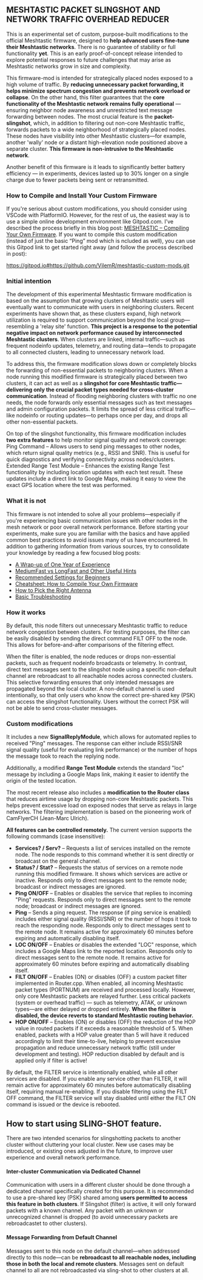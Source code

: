 ## MESHTASTIC PACKET SLINGSHOT AND NETWORK TRAFFIC OVERHEAD REDUCER

This is an experimental set of custom, purpose-built modifications to the official Meshtastic firmware, designed to **help advanced users fine-tune their Meshtastic networks**. There is no guarantee of stability or full functionality **yet**. This is an early proof-of-concept release intended to explore potential responses to future challenges that may arise as Meshtastic networks grow in size and complexity.

This firmware-mod is intended for strategically placed nodes exposed to a high volume of traffic. By **reducing unnecessary packet forwarding, it helps minimize spectrum congestion and prevents network overload or collapse**. On the other hand, this filter guarantees that the **core functionality of the Meshtastic network remains fully operational** — ensuring neighbor node awareness and unrestricted text message forwarding between nodes. The most crucial feature is the **packet-slingshot**, which, in addition to filtering out non-core Meshtastic traffic, forwards packets to a wide neighborhood of strategically placed nodes. These nodes have visibility into other Meshtastic clusters—for example, another 'wally' node or a distant high-elevation node positioned above a separate cluster. **This firmware is non-intrusive to the Meshtastic network**. 

Another benefit of this firmware is it leads to significantly better battery efficiency — in experiments, devices lasted up to 30% longer on a single charge due to fewer packets being sent or retransmitted.

### How to Compile and Install Your Custom Firmware
If you're serious about custom modifications, you should consider using VSCode with PlatformIO. However, for the rest of us, the easiest way is to use a simple online development environment like Gitpod.com. I’ve described the process briefly in this blog post:
[MESHTASTIC – Compiling Your Own Firmware](https://meshtastic--czbrno-blogspot-com.translate.goog/2025/02/meshtastic-kompilace-vlastniho-firmware.html?_x_tr_sl=cs&_x_tr_tl=en&_x_tr_hl=cs&_x_tr_pto=wapp). If you want to compile this custom modification (instead of just the basic “Ping” mod which is ncluded as well), you can use this Gitpod link to get started right away (and follow the process described in post):

https://gitpod.io#https://github.com/VilemR/meshtastic-custom-mods.git

### Initial intention
The development of this experimental Meshtastic firmware modification is based on the assumption that growing clusters of Meshtastic users will eventually want to communicate with users in neighboring clusters. Recent experiments have shown that, as these clusters expand, high network utilization is required to support communication beyond the local group—resembling a 'relay site' function. **This project is a response to the potential negative impact on network performance caused by interconnected Meshtastic clusters**. When clusters are linked, internal traffic—such as frequent nodeinfo updates, telemetry, and routing data—tends to propagate to all connected clusters, leading to unnecessary network load.

To address this, the firmware modification slows down or completely blocks the forwarding of non-essential packets to neighboring clusters. When a node running this modified firmware is strategically placed between two clusters, it can act as well as a **slingshot for core Meshtastic traffic—delivering only the crucial packet types needed for cross-cluster communication**. Instead of flooding neighboring clusters with traffic no one needs, the node forwards only essential messages such as text messages and admin configuration packets. It limits the spread of less critical traffic—like nodeinfo or routing updates—to perhaps once per day, and drops all other non-essential packets.

On top of the slingshot functionality, this firmware modification includes **two extra features** to help monitor signal quality and network coverage: Ping Command – Allows users to send ping messages to other nodes, which return signal quality metrics (e.g., RSSI and SNR). This is useful for quick diagnostics and verifying connectivity across nodes/clusters. Extended Range Test Module – Enhances the existing Range Test functionality by including location updates with each test result. These updates include a direct link to Google Maps, making it easy to view the exact GPS location where the test was performed.

### What it is not
This firmware is not intended to solve all your problems—especially if you're experiencing basic communication issues with other nodes in the mesh network or poor overall network performance. Before starting your experiments, make sure you are familiar with the basics and have applied common best practices to avoid issues many of us have encountered. In addition to gathering information from various sources, try to consolidate your knowledge by reading a few focused blog posts:

- [A Wrap-up of One Year of Experience](https://meshtastic--czbrno-blogspot-com.translate.goog/2025/01/kapitola-1-po-jednom-roce.html?_x_tr_sl=cs&_x_tr_tl=en&_x_tr_hl=cs&_x_tr_pto=wapp)
- [MediumFast vs LongFast and Other Useful Hints](https://meshtastic--czbrno-blogspot-com.translate.goog/2025/01/meshtastic-moznost-soucasne-existence.html?_x_tr_sl=cs&_x_tr_tl=en&_x_tr_hl=cs&_x_tr_pto=wapp)
- [Recommended Settings for Beginners](https://meshtastic--czbrno-blogspot-com.translate.goog/2025/01/meshtastic-manifest-draft.html?_x_tr_sl=cs&_x_tr_tl=en&_x_tr_hl=cs&_x_tr_pto=wapp)
- [Cheatsheet: How to Compile Your Own Firmware](https://meshtastic--czbrno-blogspot-com.translate.goog/2025/02/meshtastic-kompilace-vlastniho-firmware.html?_x_tr_sl=cs&_x_tr_tl=en&_x_tr_hl=cs&_x_tr_pto=wapp)
- [How to Pick the Right Antenna](https://meshtastic--czbrno-blogspot-com.translate.goog/2025/02/meshtastic-ja-vybrat-antenu.html?_x_tr_sl=cs&_x_tr_tl=en&_x_tr_hl=cs&_x_tr_pto=wapp)
- [Basic Troubleshooting](https://meshtastic--czbrno-blogspot-com.translate.goog/2025/02/meshtastic-zakladni-troubleshooting.html?_x_tr_sl=cs&_x_tr_tl=en&_x_tr_hl=cs&_x_tr_pto=wapp)

### How it works
By default, this node filters out unnecessary Meshtastic traffic to reduce network congestion between clusters. For testing purposes, the filter can be easily disabled by sending the direct command FILT OFF to the node. This allows for before-and-after comparisons of the filtering effect.

When the filter is enabled, the node reduces or drops non-essential packets, such as frequent nodeinfo broadcasts or telemetry. In contrast, direct text messages sent to the slingshot node using a specific non-default channel are rebroadcast to all reachable nodes across connected clusters. This selective forwarding ensures that only intended messages are propagated beyond the local cluster. A non-default channel is used intentionally, so that only users who know the correct pre-shared key (PSK) can access the slingshot functionality. Users without the correct PSK will not be able to send cross-cluster messages.

### Custom modifications
It includes a new **SignalReplyModule**, which allows for automated replies to received "Ping" messages. The response can either include RSSI/SNR signal quality (useful for evaluating link performance) or the number of hops the message took to reach the replying node.

Additionally, a modified **Range Test Module** extends the standard "loc" message by including a Google Maps link, making it easier to identify the origin of the tested location.

The most recent release also includes a **modification to the Router class** that reduces airtime usage by dropping non-core Meshtastic packets. This helps prevent excessive load on exposed nodes that serve as relays in large networks. The filtering implementation is based on the pioneering work of CamFlyerCH (Jean-Marc Ulrich). 

**All features can be controlled remotely.** The current version supports the following commands (case insensitive):

 - **Services? / Serv?** – Requests a list of services installed on the remote node. The node responds to this command whether it is sent directly or broadcast on the general channel.
 - **Status? / Stat?** – Requests the status of services on a remote node running this modified firmware. It shows which services are active or inactive. Responds only to direct messages sent to the remote node; broadcast or indirect messages are ignored.
 - **Ping ON/OFF** – Enables or disables the service that replies to incoming "Ping" requests. Responds only to direct messages sent to the remote node; broadcast or indirect messages are ignored.
 - **Ping** – Sends a ping request. The response (if ping service is enabled) includes either signal quality (RSSI/SNR) or the number of hops it took to reach the responding node. Responds only to direct messages sent to the remote node. It remains active for approximately 60 minutes before expiring and automatically disabling itself.
 - **LOC ON/OFF** – Enables or disables the extended "LOC" response, which includes a Google Maps link to the reported location. Responds only to direct messages sent to the remote node. It remains active for approximately 60 minutes before expiring and automatically disabling itself.
 - **FILT ON/OFF** – Enables (ON) or disables (OFF) a custom packet filter implemented in Router.cpp. When enabled, all incoming Meshtastic packet types (PORTNUM) are received and processed locally. However, only core Meshtastic packets are relayed further. Less critical packets (system or overhead traffic) — such as telemetry, ATAK, or unknown types—are either delayed or dropped entirely. **When the filter is disabled, the device reverts to standard Meshtastic routing behavior.**
 - **HOP ON/OFF** – Enables (ON) or disables (OFF) the reduction of the HOP value in routed packets if it exceeds a reasonable threshold of 5. When enabled, packets with a HOP value greater than 5 will have it reduced accordingly to limit their time-to-live, helping to prevent excessive propagation and reduce unnecessary network traffic (still under development and testing). HOP reduction disabled by default and is applied only if filter is active!

 By default, the FILTER service is intentionally enabled, while all other services are disabled. If you enable any service other than FILTER, it will remain active for approximately 60 minutes before automatically disabling itself, requiring manual re-enabling. If you disable filtering using the FILT OFF command, the FILTER service will stay disabled until either the FILT ON command is issued or the device is rebooted. 

## How to start using SLING-SHOT feature.
There are two intended scenarios for slingshotting packets to another cluster without cluttering your local cluster. New use cases may be introduced, or existing ones adjusted in the future, to improve user experience and overall network performance.

#### Inter-cluster Communication via Dedicated Channel
Communication with users in a different cluster should be done through a dedicated channel specifically created for this purpose. It is recommended to use a pre-shared key (PSK) shared among **users permitted to access this feature in both clusters**. If Slingshot (filter) is active, it will only forward packets with a known channel. Any packet with an unknown or unrecognized channel is dropped (to avoid unnecessary packets are rebroadcastet to other clusters).

#### Message Forwarding from Default Channel
Messages sent to this node on the default channel—when addressed directly to this node—can be **rebroadcast to all reachable nodes, including those in both the local and remote clusters**. Messages sent on default channel to all are not rebroadcasted via sling-shot to other clusters at all.


